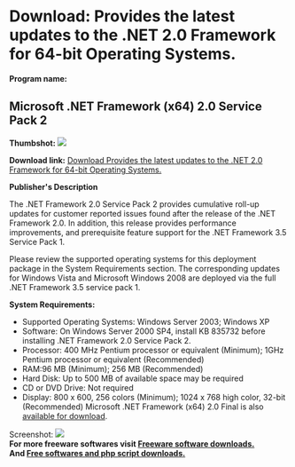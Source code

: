 # Download: Provides the latest updates to the .NET 2.0 Framework for 64-bit Operating Systems.

**Program name:**

## Microsoft .NET Framework (x64) 2.0 Service Pack 2

  
**Thumbshot:** ![](http://www.freewarefiles.com/screenshot/nopic.gif)   
  
**Download link:** [Download Provides the latest updates to the .NET 2.0 Framework for 64-bit Operating Systems.](http://freesoftwares.boysofts.com/Microsoft-NET-Framework-x64-2-0-Service-Pack-2_program_47211.html)  
  


**Publisher's Description**  
  


The .NET Framework 2.0 Service Pack 2 provides cumulative roll-up updates for customer reported issues found after the release of the .NET Framework 2.0. In addition, this release provides performance improvements, and prerequisite feature support for the .NET Framework 3.5 Service Pack 1. 

Please review the supported operating systems for this deployment package in the System Requirements section. The corresponding updates for Windows Vista and Microsoft Windows 2008 are deployed via the full .NET Framework 3.5 service pack 1.

**System Requirements:**

  * Supported Operating Systems: Windows Server 2003; Windows XP 
  * Software: On Windows Server 2000 SP4, install KB 835732 before installing .NET Framework 2.0 Service Pack 2. 
  * Processor: 400 MHz Pentium processor or equivalent (Minimum); 1GHz Pentium processor or equivalent (Recommended) 
  * RAM:96 MB (Minimum); 256 MB (Recommended) 
  * Hard Disk: Up to 500 MB of available space may be required 
  * CD or DVD Drive: Not required 
  * Display: 800 x 600, 256 colors (Minimum); 1024 x 768 high color, 32-bit (Recommended) 
Microsoft .NET Framework (x64) 2.0 Final is also [available for download](http://www.freewarefiles.com/Microsoft-NET-Framework-20-x64-Final_program_16233.html). 

  
  
Screenshot: ![](http://www.freewarefiles.com/screenshot/nopic.gif)   
**For more freeware softwares visit [Freeware software downloads.](http://freesoftwares.boysofts.com/)**   
**And [Free softwares and php script downloads.](http://www.boysofts.com/)**
